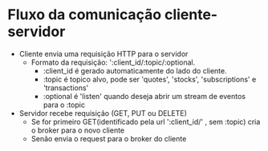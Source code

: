# Fluxo da comunicação cliente-servidor
- Cliente envia uma requisição HTTP para o servidor
  - Formato da requisição: ':client_id/:topic/:optional. 
    - :client_id é gerado automaticamente do lado do cliente.
    - :topic é topico alvo, pode ser 'quotes', 'stocks', 'subscriptions' e 'transactions'
    - :optional é 'listen' quando deseja abrir um stream de eventos para o :topic 
- Servidor recebe requisição (GET, PUT ou DELETE)
  - Se for primeiro GET(identificado pela url ':client_id/' , sem :topic) cria o broker para o novo cliente
  - Senão envia o request para o broker do cliente 